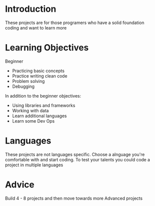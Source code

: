 # Introduction
These projects are for those programers who have a solid foundation coding and want to learn more 

# Learning Objectives  

Beginner
- Practicing basic concepts 
- Practice writing clean code 
- Problem solving 
- Debugging

In addition to the beginner objectives:
- Using libraries and frameworks
- Working with data
- Learn additional languages
- Learn some Dev Ops


# Languages
These projects are not languages specific. Choose a alnguage you're comfortable with and start coding. To test your talents you could code a project in multiple languages 

# Advice
Build 4 - 8 projects and then move towards more Advanced projects
